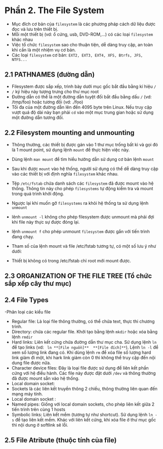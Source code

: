 # Phần 2. The File System 
- Mục đích cơ bản của `filesystem` là các phương pháp cách dữ liệu được đọc và lưu trên thiết bị.
- Mỗi một thiết bị (vd: ổ cứng, usb, DVD-ROM,...) có các loại `filesystem` khác nhau
- Việc tổ chức `filesystem` sao cho thuận tiện, dễ dàng truy cập, an toàn khi cần là một nhiệm vụ cơ bản.
- Các loại `filesystem` cơ bản:
  `EXT2, EXT3, EXT4, XFS, Btrfs, JFS, NTFS...`
  
  
## 2.1 PATHNAMES (đường dẫn)
- Filesystem được sắp xếp, trình bày dưới mục gốc bắt đầu bằng kí hiệu `/`
- `/` ký hiệu này tượng trưng cho thư mục root
- Đường dẫn có thể là một đường dẫn tuyệt đối bắt đầu bằng dấu `/` (vd: /tmp/foo) hoặc tương đối (vd: ./foo)
- Tối đa của một đường dẫn lên đến 4095 byte trên Linux. Nếu truy cập vượt quá độ dài này bạn phải `cd` vào một mục trung gian hoặc sử dụng một đường dẫn tương đối.

## 2.2 Filesystem mounting and unmounting
- Thông thường, các thiết bị được gán vào 1 thư mục trống bất kì và gọi đó là 1 mount point, sử dụng lệnh `mount` để thực hiện việc này.
- Dùng lệnh `man mount` để tìm hiểu hướng dẫn sử dụng cơ bản lệnh `mount`
- Sau khi được `mount` vào hệ thống, người sử dụng có thể dễ dàng truy cập vào các thiết bị với định nghĩa `filesystem` khác nhau.

- Tệp `/etc/fstab` chứa danh sách các `filesystem` đã được mount vào hệ thống. Thông tin này cho phép `filesystems` tự động kiểm tra và mount trong quá trình khởi động.
- Ngược lại khi muốn gỡ `filesystems` ra khỏi hệ thống ta sử dụng lệnh `unmount`
 - lênh `unmount -l` không cho phép filesystem được unmount mà phải đợi khi file này thực sự được đóng lại. 
 - lệnh `unmount f` cho phép unmount `filesystem` được gắn với tiến trình đang chạy.
- Tham số của lệnh mount và file /etc/fstab tương tự, có một số lưu ý như dưới:
- Thiết bị không có trong /etc/fstab chỉ root mới mount được.
## 2.3 ORGANIZATION OF THE FILE TREE (Tổ chức sắp xếp cây thư mục)
## 2.4 File Types
-Phân loại các kiểu file
 + Regular file: Là loại file thông thường, có thể chứa text, thực thi chương trình. 
 + Directory: chứa các regular file. Khởi tạo bằng lệnh `mkdir` hoặc xóa bằng lệnh `rmdir`
 + Hard links: Liên kết cứng chứa đường dẫn thư mục cha. Sử dụng lệnh `ln` để tạo links (vd: ` ln **[File nguồn]**  **[File đích]**`). Lệnh `ln -l` để xem số lượng link đang có. Khi dùng lệnh `rm` để xóa file số lượng hard link giảm đi một, khi hark link giảm còn 0 thì không thể truy cập đến nội dung file được nữa.
 + Character device files: Đây là loại file được sử dụng để liên kết phần cứng với hệ điều hành. Các file này được đặt dưới `/dev` và thông thường đã được mount sẵn vào hệ thống.
 + Local domain socket: 
  + Sockets là các liên kết truyền thông 2 chiều, thông thường liên quan đến mạng máy tính.
  + Local domain socket :
 + Named pipes: Giống với local domain sockets, cho phép liên kết giữa 2 tiến trình trên cùng 1 hosts
 + Symbolic links: Liên kết mềm (tương tự như shortcut). Sử dụng lệnh `ln -s` để tạo liên kết mềm. Khác với liên kết cứng, khi xóa file ở thư mục gốc thì nội dung ở softlink sẽ lỗi.
## 2.5 File Atribute (thuộc tính của file)
  

 